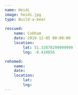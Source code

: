 ```yaml
---
name: Heidi
image: heidi.jpg
type: Build-a-bear
    
rescued:
    name: Cobham
    date: 2019-12-05 00:00:00
    location:
        lat: 51.32878299999999
        lng: -0.410856

rehomed:
    name:
    date:
    location:
        lat:
        lng:
---
```

